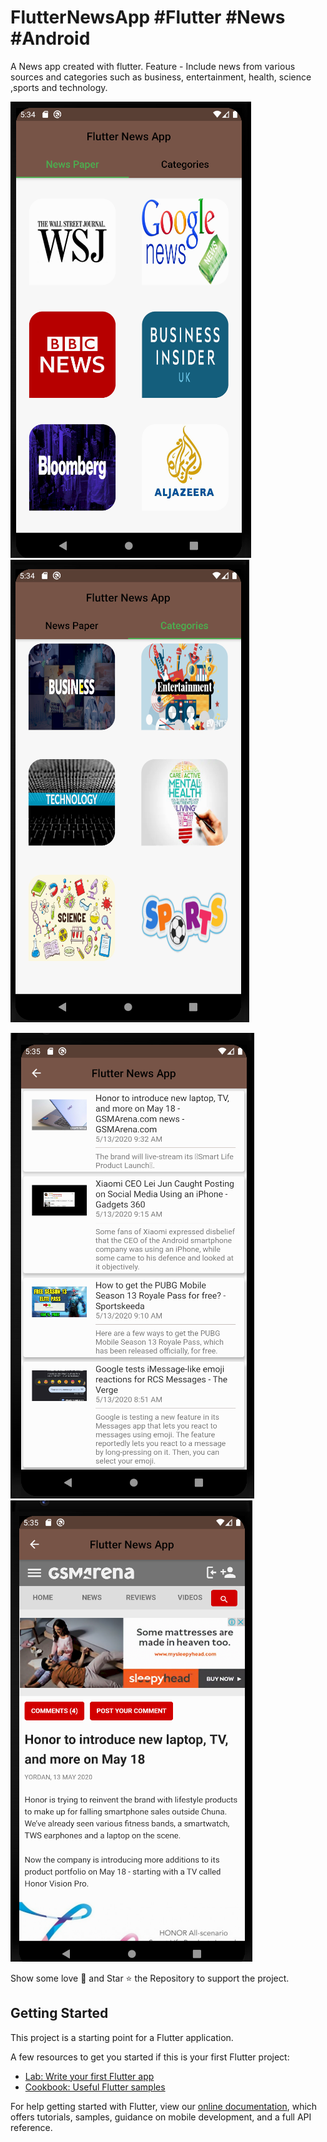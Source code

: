 # FlutterNewsApp #Flutter #News #Android

A News app created with flutter.
Feature - Include news from various sources and categories such as business, entertainment, health, science ,sports and technology.

![Finished App - Screen 1](https://github.com/nikisingh/FlutterNewsApp/blob/master/1.png)
![Screen 2](https://github.com/nikisingh/FlutterNewsApp/blob/master/2.png)

![Screen 3](https://github.com/nikisingh/FlutterNewsApp/blob/master/3.png)
![Screen 4](https://github.com/nikisingh/FlutterNewsApp/blob/master/4.png)

Show some love 💜 and Star ⭐️ the Repository to support the project.

## Getting Started

This project is a starting point for a Flutter application.

A few resources to get you started if this is your first Flutter project:

- [Lab: Write your first Flutter app](https://flutter.dev/docs/get-started/codelab)
- [Cookbook: Useful Flutter samples](https://flutter.dev/docs/cookbook)

For help getting started with Flutter, view our
[online documentation](https://flutter.dev/docs), which offers tutorials,
samples, guidance on mobile development, and a full API reference.
